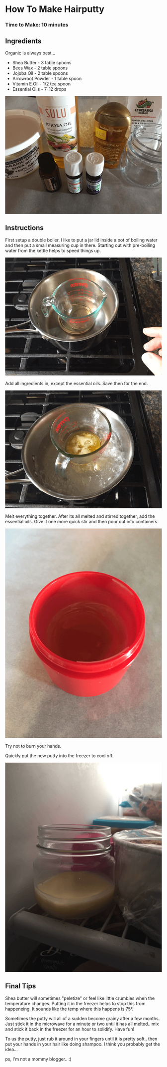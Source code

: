 # How To Make Hairputty

### Time to Make: 10 minutes


## Ingredients

Organic is always best...

* Shea Butter - 3 table spoons
* Bees Wax - 2 table spoons
* Jojoba Oil - 2 table spoons
* Arrowroot Powder - 1 table spoon
* Vitamin E Oil - 1/2 tea spoon
* Essential Oils - 7-12 drops


![Supplies](/static/img/hairputty-supplies.png)


## Instructions

First setup a double boiler. I like to put a jar lid inside a pot of boiling water and then put a small measuring cup in there. Starting out with pre-boiling water from the kettle helps to speed things up.

![Boiler](/static/img/hairputty-boiler.png)


Add all ingredients in, except the essential oils. Save then for the end.

![Cooking](/static/img/hairputty-cooking.png)


Melt everything together. After its all melted and stirred together, add the essential oils. Give it one more quick stir and then pour out into containers.

![Melted](/static/img/hairputty-melted.png)


Try not to burn your hands.

Quickly put the new putty into the freezer to cool off.

![Freezer](/static/img/hairputty-freezer.png)


## Final Tips

Shea butter will sometimes "peletize" or feel like little crumbles when the temperature changes. Putting it in the freezer helps to stop this from happeneing. It sounds like the temp where this happens is 75°.

Sometimes the putty will all of a sudden become grainy after a few months. Just stick it in the microwave for a minute or two until it has all melted.. mix and stick it back in the freezer for an hour to solidify. Have fun!

To us the putty, just rub it around in your fingers until it is pretty soft.. then put your hands in your hair like doing shampoo. I think you probably get the idea...

ps, I'm not a mommy blogger.. :)